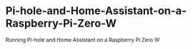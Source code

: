 # Pi-hole-and-Home-Assistant-on-a-Raspberry-Pi-Zero-W
Running Pi-hole and Home Assistant on a Raspberry Pi Zero W
